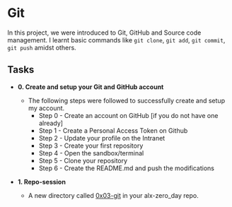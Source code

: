 # **Git**
In this project, we were introduced to Git, GitHub and Source code management. I learnt basic commands like `git clone`, `git add`, `git commit`, `git push` amidst others.
## **Tasks**

- **0. Create and setup your Git and GitHub account**
  - The following steps were followed to successfully create and setup my account.
    - Step 0 - Create an account on GitHub [if you do not have one already]
    - Step 1 - Create a Personal Access Token on Github
    - Step 2 - Update your profile on the Intranet
    - Step 3 - Create your first repository 
    - Step 4 - Open the sandbox/terminal
    - Step 5 - Clone your repository
    - Step 6 - Create the README.md and push the modifications
    
- **1. Repo-session**
  - A new directory called [0x03-git](../0x03-git) in your alx-zero_day repo.



